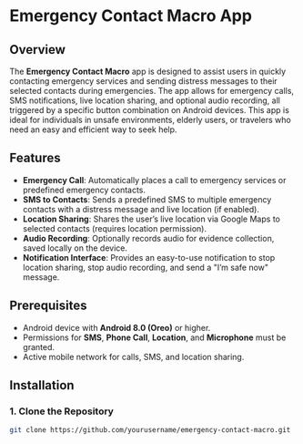# Emergency Contact Macro App

## Overview
The **Emergency Contact Macro** app is designed to assist users in quickly contacting emergency services and sending distress messages to their selected contacts during emergencies. The app allows for emergency calls, SMS notifications, live location sharing, and optional audio recording, all triggered by a specific button combination on Android devices. This app is ideal for individuals in unsafe environments, elderly users, or travelers who need an easy and efficient way to seek help.

## Features
- **Emergency Call**: Automatically places a call to emergency services or predefined emergency contacts.
- **SMS to Contacts**: Sends a predefined SMS to multiple emergency contacts with a distress message and live location (if enabled).
- **Location Sharing**: Shares the user’s live location via Google Maps to selected contacts (requires location permission).
- **Audio Recording**: Optionally records audio for evidence collection, saved locally on the device.
- **Notification Interface**: Provides an easy-to-use notification to stop location sharing, stop audio recording, and send a "I’m safe now" message.

## Prerequisites
- Android device with **Android 8.0 (Oreo)** or higher.
- Permissions for **SMS**, **Phone Call**, **Location**, and **Microphone** must be granted.
- Active mobile network for calls, SMS, and location sharing.

## Installation

### 1. Clone the Repository
```bash
git clone https://github.com/yourusername/emergency-contact-macro.git
